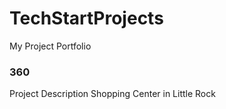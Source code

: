 # TechStartProjects
My Project Portfolio

<script src='//vizor.io/static/scripts/vizor-360-embed.js' data-vizorurl='//vizor.io/embed/taylonsteele/shopping-center-in-little-rock-arkansas'></script>

### 360
Project Description
Shopping Center in Little Rock
